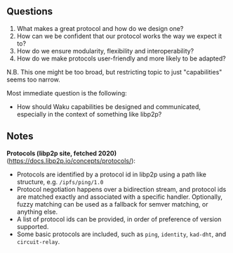 ## Questions

1. What makes a great protocol and how do we design one?
2. How can we be confident that our protocol works the way we expect it to?
3. How do we ensure modularity, flexibility and interoperability?
4. How do we make protocols user-friendly and more likely to be adapted?

N.B. This one might be too broad, but restricting topic to just "capabilities" seems too narrow.

Most immediate question is the following:

- How should Waku capabilities be designed and communicated, especially in the context of something like libp2p?

## Notes

**Protocols (libp2p site, fetched 2020)** (https://docs.libp2p.io/concepts/protocols/):

- Protocols are identified by a protocol id in libp2p using a path like structure, e.g. `/ipfs/ping/1.0`
- Protocol negotiation happens over a bidirection stream, and protocol ids are matched exactly and associated with a specific handler. Optionally, fuzzy matching can be used as a fallback for semver matching, or anything else.
- A list of protocol ids can be provided, in order of preference of version supported.
- Some basic protocols are included, such as `ping`, `identity`, `kad-dht`, and `circuit-relay`.
